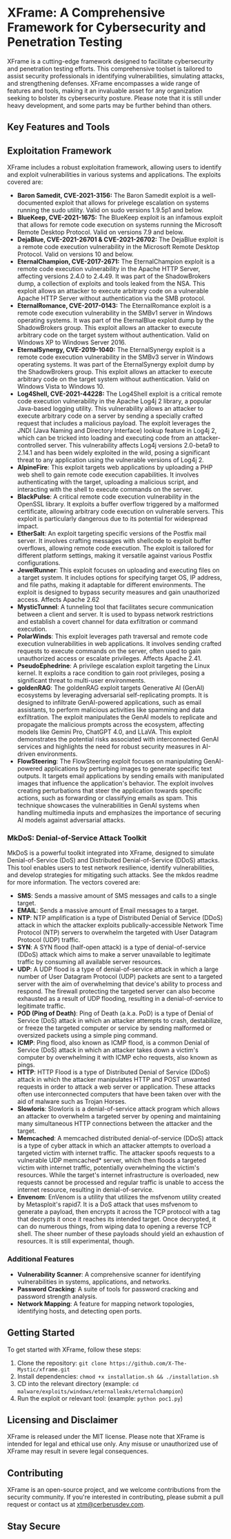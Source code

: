 XFrame: A Comprehensive Framework for Cybersecurity and Penetration Testing
=====================================================================

XFrame is a cutting-edge framework designed to facilitate cybersecurity and penetration testing efforts. This comprehensive toolset is tailored to assist security professionals in identifying vulnerabilities, simulating attacks, and strengthening defenses. XFrame encompasses a wide range of features and tools, making it an invaluable asset for any organization seeking to bolster its cybersecurity posture. Please note that it is still under heavy development, and some parts may be further behind than others.

Key Features and Tools
--------------------

## Exploitation Framework

XFrame includes a robust exploitation framework, allowing users to identify and exploit vulnerabilities in various systems and applications. The exploits covered are:

- **Baron Samedit, CVE-2021-3156:** The Baron Samedit exploit is a well-documented exploit that allows for privelege escalation on systems running the sudo utility. Valid on sudo versions 1.9.5p1 and below.
- **BlueKeep, CVE-2021-1675:** The BlueKeep exploit is an infamous exploit that allows for remote code execution on systems running the Microsoft Remote Desktop Protocol. Valid on versions 7.9 and below.
- **DejaBlue, CVE-2021-26701 & CVE-2021-26702:** The DejaBlue exploit is a remote code execution vulnerability in the Microsoft Remote Desktop Protocol. Valid on versions 10 and below.
- **EternalChampion, CVE-2017-2671:** The EternalChampion exploit is a remote code execution vulnerability in the Apache HTTP Server, affecting versions 2.4.0 to 2.4.49. It was part of the ShadowBrokers dump, a collection of exploits and tools leaked from the NSA. This exploit allows an attacker to execute arbitrary code on a vulnerable Apache HTTP Server without authentication via the SMB protocol.
- **EternalRomance, CVE-2017-0143:** The EternalRomance exploit is a remote code execution vulnerability in the SMBv1 server in Windows operating systems. It was part of the EternalBlue exploit dump by the ShadowBrokers group. This exploit allows an attacker to execute arbitrary code on the target system without authentication. Valid on Windows XP to Windows Server 2016.
- **EternalSynergy, CVE-2019-1040:** The EternalSynergy exploit is a remote code execution vulnerability in the SMBv3 server in Windows operating systems. It was part of the EternalSynergy exploit dump by the ShadowBrokers group. This exploit allows an attacker to execute arbitrary code on the target system without authentication. Valid on Windows Vista to Windows 10.
- **Log4Shell, CVE-2021-44228:** The Log4Shell exploit is a critical remote code execution vulnerability in the Apache Log4j 2 library, a popular Java-based logging utility. This vulnerability allows an attacker to execute arbitrary code on a server by sending a specially crafted request that includes a malicious payload. The exploit leverages the JNDI (Java Naming and Directory Interface) lookup feature in Log4j 2, which can be tricked into loading and executing code from an attacker-controlled server. This vulnerability affects Log4j versions 2.0-beta9 to 2.14.1 and has been widely exploited in the wild, posing a significant threat to any application using the vulnerable versions of Log4j 2.
- **AlpineFire**: This exploit targets web applications by uploading a PHP web shell to gain remote code execution capabilities. It involves authenticating with the target, uploading a malicious script, and interacting with the shell to execute commands on the server.
- **BlackPulse**: A critical remote code execution vulnerability in the OpenSSL library. It exploits a buffer overflow triggered by a malformed certificate, allowing arbitrary code execution on vulnerable servers. This exploit is particularly dangerous due to its potential for widespread impact.
- **EtherSalt**: An exploit targeting specific versions of the Postfix mail server. It involves crafting messages with shellcode to exploit buffer overflows, allowing remote code execution. The exploit is tailored for different platform settings, making it versatile against various Postfix configurations.
- **JewelRunner**: This exploit focuses on uploading and executing files on a target system. It includes options for specifying target OS, IP address, and file paths, making it adaptable for different environments. The exploit is designed to bypass security measures and gain unauthorized access. Affects Apache 2.62
- **MysticTunnel**: A tunneling tool that facilitates secure communication between a client and server. It is used to bypass network restrictions and establish a covert channel for data exfiltration or command execution.
- **PolarWinds**: This exploit leverages path traversal and remote code execution vulnerabilities in web applications. It involves sending crafted requests to execute commands on the server, often used to gain unauthorized access or escalate privileges. Affects Apache 2.41.
- **PseudoEphedrine**: A privilege escalation exploit targeting the Linux kernel. It exploits a race condition to gain root privileges, posing a significant threat to multi-user environments.
- **goldenRAG**: The goldenRAG exploit targets Generative AI (GenAI) ecosystems by leveraging adversarial self-replicating prompts. It is designed to infiltrate GenAI-powered applications, such as email assistants, to perform malicious activities like spamming and data exfiltration. The exploit manipulates the GenAI models to replicate and propagate the malicious prompts across the ecosystem, affecting models like Gemini Pro, ChatGPT 4.0, and LLaVA. This exploit demonstrates the potential risks associated with interconnected GenAI services and highlights the need for robust security measures in AI-driven environments.
- **FlowSteering**: The FlowSteering exploit focuses on manipulating GenAI-powered applications by perturbing images to generate specific text outputs. It targets email applications by sending emails with manipulated images that influence the application's behavior. The exploit involves creating perturbations that steer the application towards specific actions, such as forwarding or classifying emails as spam. This technique showcases the vulnerabilities in GenAI systems when handling multimedia inputs and emphasizes the importance of securing AI models against adversarial attacks.


### MkDoS: Denial-of-Service Attack Toolkit

MkDoS is a powerful toolkit integrated into XFrame, designed to simulate Denial-of-Service (DoS) and Distributed Denial-of-Service (DDoS) attacks. This tool enables users to test network resilience, identify vulnerabilities, and develop strategies for mitigating such attacks. See the mkdos readme for more information. The vectors covered are:

- **SMS**: Sends a massive amount of SMS messages and calls to a single target.
- **EMAIL**: Sends a massive amount of Email messages to a target.
- **NTP**: NTP amplification is a type of Distributed Denial of Service (DDoS) attack in which the attacker exploits publically-accessible Network Time Protocol (NTP) servers to overwhelm the targeted with User Datagram Protocol (UDP) traffic.
- **SYN**: A SYN flood (half-open attack) is a type of denial-of-service (DDoS) attack which aims to make a server unavailable to legitimate traffic by consuming all available server resources.
- **UDP**: A UDP flood is a type of denial-of-service attack in which a large number of User Datagram Protocol (UDP) packets are sent to a targeted server with the aim of overwhelming that device's ability to process and respond. The firewall protecting the targeted server can also become exhausted as a result of UDP flooding, resulting in a denial-of-service to legitimate traffic.
- **POD (Ping of Death)**: Ping of Death (a.k.a. PoD) is a type of Denial of Service (DoS) attack in which an attacker attempts to crash, destabilize, or freeze the targeted computer or service by sending malformed or oversized packets using a simple ping command.
- **ICMP**: Ping flood, also known as ICMP flood, is a common Denial of Service (DoS) attack in which an attacker takes down a victim's computer by overwhelming it with ICMP echo requests, also known as pings.
- **HTTP**: HTTP Flood is a type of Distributed Denial of Service (DDoS) attack in which the attacker manipulates HTTP and POST unwanted requests in order to attack a web server or application. These attacks often use interconnected computers that have been taken over with the aid of malware such as Trojan Horses.
- **Slowloris**: Slowloris is a denial-of-service attack program which allows an attacker to overwhelm a targeted server by opening and maintaining many simultaneous HTTP connections between the attacker and the target.
- **Memcached**: A memcached distributed denial-of-service (DDoS) attack is a type of cyber attack in which an attacker attempts to overload a targeted victim with internet traffic. The attacker spoofs requests to a vulnerable UDP memcached* server, which then floods a targeted victim with internet traffic, potentially overwhelming the victim's resources. While the target's internet infrastructure is overloaded, new requests cannot be processed and regular traffic is unable to access the internet resource, resulting in denial-of-service.
- **Envenom**: EnVenom is a utility that utilizes the msfvenom utility created by Metasploit's rapid7. It is a DoS attack that uses msfvenom to generate a payload, then encrypts it across the TCP protocol with a tag that decrypts it once it reaches its intended target. Once decrypted, it can do numerous things, from wiping data to opening a reverse TCP shell. The sheer number of these payloads should yield an exhaustion of resources. It is still experimental, though.

### Additional Features

- **Vulnerability Scanner**: A comprehensive scanner for identifying vulnerabilities in systems, applications, and networks.
- **Password Cracking**: A suite of tools for password cracking and password strength analysis.
- **Network Mapping**: A feature for mapping network topologies, identifying hosts, and detecting open ports.

Getting Started
---------------

To get started with XFrame, follow these steps:

1. Clone the repository: `git clone https://github.com/X-The-Mystic/xframe.git`
2. Install dependencies: `chmod +x installation.sh && ./installation.sh`
3. CD into the relevant directory (example: `cd malware/exploits/windows/eternalleaks/eternalchampion`)
4. Run the exploit or relevant tool: (example: `python poc1.py`)

Licensing and Disclaimer
-----------------------

XFrame is released under the MIT license. Please note that XFrame is intended for legal and ethical use only. Any misuse or unauthorized use of XFrame may result in severe legal consequences.

Contributing
------------

XFrame is an open-source project, and we welcome contributions from the security community. If you're interested in contributing, please submit a pull request or contact us at <xtm@cerberusdev.com>.

Stay Secure
------------
